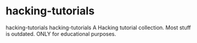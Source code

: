 # hacking-tutorials

hacking-tutorials hacking-tutorials  A Hacking tutorial collection. Most stuff is outdated. ONLY for educational purposes.









